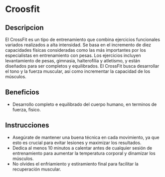 # Croosfit

## Descripcion
El CrossFit es un tipo de entrenamiento que combina ejercicios funcionales variados realizados a alta intensidad. Se basa en el incremento de diez capacidades físicas consideradas como las más importantes por los especialistas en entrenamiento con pesas. Los ejercicios incluyen levantamiento de pesas, gimnasia, halterofilia y atletismo, y están diseñados para ser completos y equilibrados. El CrossFit busca desarrollar el tono y la fuerza muscular, así como incrementar la capacidad de los músculos.

## Beneficios
- Desarrollo completo e equilibrado del cuerpo humano, en terminos de fuerza, fisico.

## Instrucciones
- Asegúrate de mantener una buena técnica en cada movimiento, ya que esto es crucial para evitar lesiones y maximizar los resultados.
- Dedica al menos 10 minutos a calentar antes de cualquier sesión de entrenamiento para aumentar la temperatura corporal y dinamizar los músculos.
- No olvides el enfriamiento y estiramiento final para facilitar la recuperación muscular.
